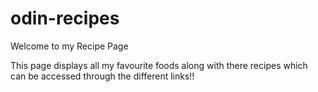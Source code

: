 # odin-recipes

Welcome to my Recipe Page

This page displays all my favourite foods along with there recipes which can be accessed through the different links!!